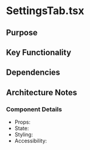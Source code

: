 # SettingsTab.tsx

## Purpose

## Key Functionality

## Dependencies

## Architecture Notes

### Component Details
- Props: 
- State: 
- Styling: 
- Accessibility: 
